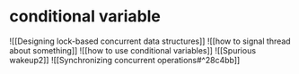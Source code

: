 # conditional variable

![[Designing lock-based concurrent data structures]]
![[how to signal thread about something]]
![[how to use conditional variables]]
![[Spurious wakeup2]]
![[Synchronizing concurrent operations#^28c4bb]]
